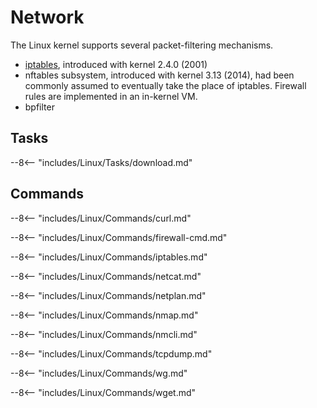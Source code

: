 # Network

The Linux kernel supports several packet-filtering mechanisms.

- [iptables](#iptables), introduced with kernel 2.4.0 (2001)
- nftables subsystem, introduced with kernel 3.13 (2014), had been commonly assumed to eventually take the place of iptables. Firewall rules are implemented in an in-kernel VM.
- bpfilter 

## Tasks

--8<-- "includes/Linux/Tasks/download.md"

## Commands

--8<-- "includes/Linux/Commands/curl.md"

--8<-- "includes/Linux/Commands/firewall-cmd.md"

--8<-- "includes/Linux/Commands/iptables.md"

--8<-- "includes/Linux/Commands/netcat.md"

--8<-- "includes/Linux/Commands/netplan.md"

--8<-- "includes/Linux/Commands/nmap.md"

--8<-- "includes/Linux/Commands/nmcli.md"

--8<-- "includes/Linux/Commands/tcpdump.md"

--8<-- "includes/Linux/Commands/wg.md"

--8<-- "includes/Linux/Commands/wget.md"
